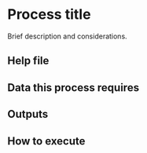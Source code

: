 # Process title

Brief description and considerations.

## Help file


## Data this process requires


## Outputs


## How to execute
